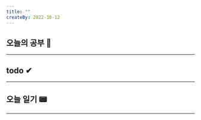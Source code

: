 ```yaml
---
title: ""
createBy: 2022-10-12
---
```

## 오늘의 공부 🎉
---
### 

## todo ✔
---
### 

## 오늘 일기 📟
---
#### 